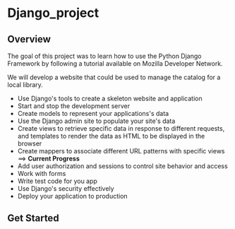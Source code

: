 # Django_project

## Overview

The goal of this project was to learn how to use the Python Django Framework by following a tutorial available on Mozilla Developer Network.

We will develop a website that could be used to manage the catalog for a local library.

- Use Django's tools to create a skeleton website and application
- Start and stop the development server
- Create models to represent your applications's data
- Use the Django admin site to populate your site's data
- Create views to retrieve specific data in response to different requests, and templates to render the data as HTML to be displayed in the browser
- Create mappers to associate different URL patterns with specific views ==> **Current Progress**
- Add user authorization and sessions to control site behavior and access
- Work with forms
- Write test code for you app
- Use Django's security effectively
- Deploy your application to production

## Get Started

